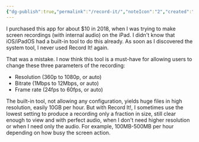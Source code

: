 ```yaml
---
{"dg-publish":true,"permalink":"/record-it/","noteIcon":"2","created":"","updated":""}
---
```


I purchased this app for about $10 in 2018, when I was trying to make screen recordings (with internal audio) on the iPad. I didn't know that iOS/iPadOS had a built-in tool to do this already. As soon as I discovered the system tool, I never used Record It! again.

That was a mistake. I now think this tool is a must-have for allowing users to change these three parameters of the recording:
- Resolution (360p to 1080p, or auto)
- Bitrate (1Mbps to 12Mbps, or auto)
- Frame rate (24fps to 60fps, or auto)

The built-in tool, not allowing any configuration, yields huge files in high resolution, easily 10GB per hour. But with Record It!, I sometimes use the lowest setting to produce a recording only a fraction in size, still clear enough to view and with perfect audio, when I don't need higher resolution or when I need only the audio. For example, 100MB-500MB per hour depending on how busy the screen action.